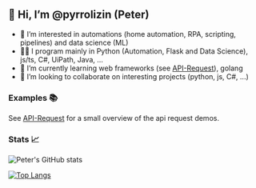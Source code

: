## 👋 Hi, I’m @pyrrolizin (Peter)

- 👀 I’m interested in automations (home automation, RPA, scripting, pipelines) and data science (ML)
- 👨‍💻 I program mainly in Python (Automation, Flask and Data Science), js/ts, C#, UiPath, Java, ...
- 🌱 I’m currently learning web frameworks (see [API-Request](https://github.com/pyrrolizin/api-request)), golang
- 💞️ I’m looking to collaborate on interesting projects (python, js, C#, ...)
<!-- - 📫 How to reach me: ... -->

### Examples 📚

See [API-Request](https://github.com/pyrrolizin/api-request) for a small overview of the api request demos.

### Stats 📈

![Peter's GitHub stats](https://github-readme-stats.vercel.app/api?username=pyrrolizin&count_private=true&show_icons=true&theme=gruvbox)

[![Top Langs](https://github-readme-stats.vercel.app/api/top-langs/?username=pyrrolizin&hide=html )](https://github.com/anuraghazra/github-readme-stats)
